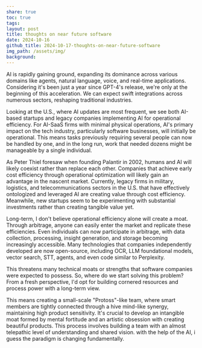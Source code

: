 ```yaml
---
share: true
toc: true
tags: 
layout: post
title: thoughts on near future software
date: 2024-10-16
github_title: 2024-10-17-thoughts-on-near-future-software
img_path: /assets/img/
background:
---
```

AI is rapidly gaining ground, expanding its dominance across various domains like agents, natural language, voice, and real-time applications. Considering it's been just a year since GPT-4's release, we're only at the beginning of this acceleration. We can expect swift integrations across numerous sectors, reshaping traditional industries.

Looking at the U.S., where AI updates are most frequent, we see both AI-based startups and legacy companies implementing AI for operational efficiency. For AI-SaaS firms with minimal physical operations, AI's primary impact on the tech industry, particularly software businesses, will initially be operational. This means tasks previously requiring several people can now be handled by one, and in the long run, work that needed dozens might be manageable by a single individual.

As Peter Thiel foresaw when founding Palantir in 2002, humans and AI will likely coexist rather than replace each other. Companies that achieve early cost efficiency through operational optimization will likely gain an advantage in the nascent market. Currently, legacy firms in military, logistics, and telecommunications sectors in the U.S. that have effectively ontologized and leveraged AI are creating value through cost efficiency. Meanwhile, new startups seem to be experimenting with substantial investments rather than creating tangible value yet.

Long-term, I don't believe operational efficiency alone will create a moat. Through arbitrage, anyone can easily enter the market and replicate these efficiencies. Even individuals can now participate in arbitrage, with data collection, processing, insight generation, and storage becoming increasingly accessible. Many technologies that companies independently developed are now open-source, including OCR, LLM foundational models, vector search, STT, agents, and even code similar to Perplexity.

This threatens many technical moats or strengths that software companies were expected to possess. So, where do we start solving this problem? From a fresh perspective, I'd opt for building cornered resources and process power with a long-term view. 

This means creating a small-scale "Protoss"-like team, where smart members are tightly connected through a hive mind-like synergy, maintaining high product sensitivity. It's crucial to develop an intangible moat formed by mental fortitude and an artistic obsession with creating beautiful products. This process involves building a team with an almost telepathic level of understanding and shared vision. with the help of the AI, i guess the paradigm is changing fundamentally.
